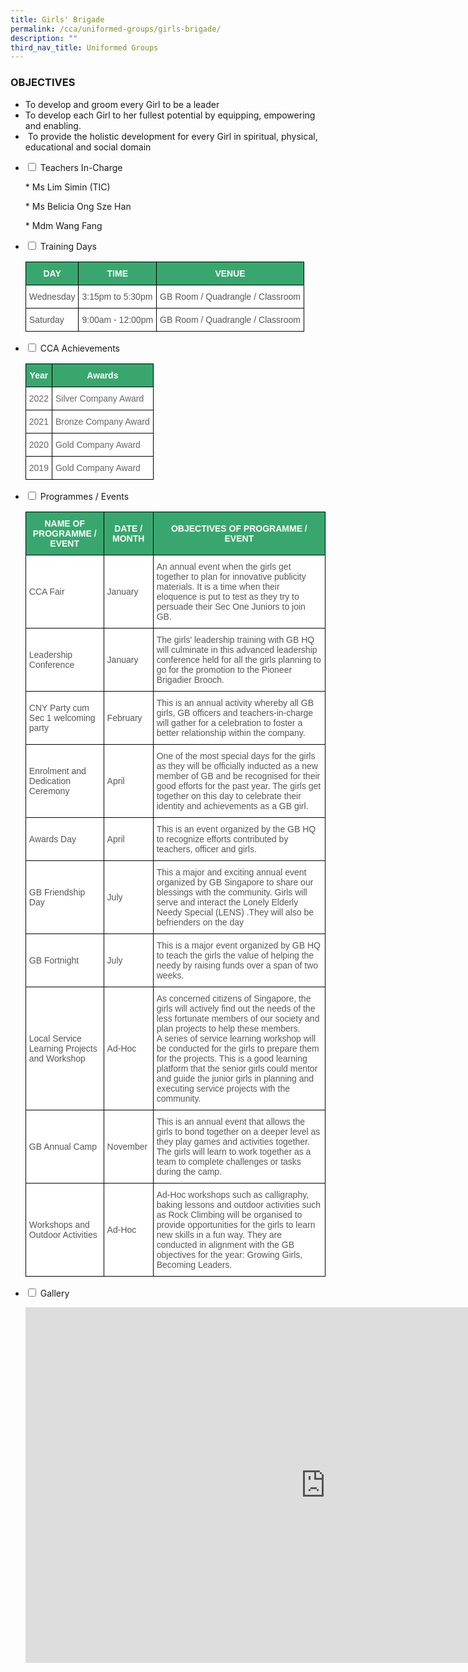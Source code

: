 ```yaml
---
title: Girls' Brigade
permalink: /cca/uniformed-groups/girls-brigade/
description: ""
third_nav_title: Uniformed Groups
---
```

### OBJECTIVES

*   To develop and groom every Girl to be a leader
*   To develop each Girl to her fullest potential by equipping, empowering and enabling.&nbsp;
*   &nbsp;To provide the holistic development for every Girl in spiritual, physical, educational and social domain

<ul class="jekyllcodex_accordion">

<li><input type="checkbox" id="accordion1">
<label for="accordion1">Teachers In-Charge</label><div>
  
<p>
*   Ms Lim Simin (TIC)   </p>
    
<p>*   Ms Belicia Ong Sze Han&nbsp;  </p>
    
<p>*   Mdm Wang Fang</p> 
</div></li>

<li><input type="checkbox" id="accordion2">
<label for="accordion2">Training Days</label><div>

<p>
<style type="text/css">
.tg  {border-collapse:collapse;border-spacing:0;}
.tg td{border-color:black;border-style:solid;border-width:1px;font-family:Arial, sans-serif;font-size:14px;
  overflow:hidden;padding:10px 5px;word-break:normal;}
.tg th{border-color:black;border-style:solid;border-width:1px;font-family:Arial, sans-serif;font-size:14px;
  font-weight:normal;overflow:hidden;padding:10px 5px;word-break:normal;}
.tg .tg-k0s0{background-color:#3AA66F;color:#FFF;font-weight:bold;text-align:center;vertical-align:middle}
.tg .tg-mwz3{background-color:#FFF;color:#565656;text-align:left;vertical-align:middle}
</style>
<table class="tg">
<thead>
  <tr>
    <th class="tg-k0s0"><span style="color:#FFF;background-color:#3AA66F">DAY</span></th>
    <th class="tg-k0s0"><span style="color:#FFF;background-color:#3AA66F">TIME</span></th>
    <th class="tg-k0s0"><span style="color:#FFF;background-color:#3AA66F">VENUE</span></th>
  </tr>
</thead>
<tbody>
  <tr>
    <td class="tg-mwz3"><span style="color:#565656">Wednesday</span></td>
    <td class="tg-mwz3"><span style="color:#565656">3:15pm to 5:30pm</span></td>
    <td class="tg-mwz3"><span style="color:#565656">GB Room / Quadrangle / Classroom</span></td>
  </tr>
  <tr>
    <td class="tg-mwz3"><span style="color:#565656">Saturday</span></td>
    <td class="tg-mwz3"><span style="color:#565656">9:00am - 12:00pm</span></td>
    <td class="tg-mwz3"><span style="color:#565656">GB Room / Quadrangle / Classroom</span></td>
  </tr>
</tbody>
</table></p></div></li>

<li><input type="checkbox" id="accordion3">
<label for="accordion3">CCA Achievements</label><div>

<p>
<style type="text/css">
.tg  {border-collapse:collapse;border-spacing:0;}
.tg td{border-color:black;border-style:solid;border-width:1px;font-family:Arial, sans-serif;font-size:14px;
  overflow:hidden;padding:10px 5px;word-break:normal;}
.tg th{border-color:black;border-style:solid;border-width:1px;font-family:Arial, sans-serif;font-size:14px;
  font-weight:normal;overflow:hidden;padding:10px 5px;word-break:normal;}
.tg .tg-k0s0{background-color:#3AA66F;color:#FFF;font-weight:bold;text-align:center;vertical-align:middle}
.tg .tg-zqva{background-color:#FFF;color:#666;text-align:center;vertical-align:top}
.tg .tg-cmm0{background-color:#FFF;color:#666;text-align:left;vertical-align:top}
</style>
<table class="tg">
<thead>
  <tr>
    <th class="tg-k0s0"><span style="color:#FFF;background-color:#3AA66F">Year</span></th>
    <th class="tg-k0s0"><span style="color:#FFF;background-color:#3AA66F">Awards</span></th>
  </tr>
</thead>
<tbody>
	<tr>
    <td class="tg-zqva">2022</td>
    <td class="tg-cmm0">Silver Company Award <br></td>
  </tr>
  <tr>
    <td class="tg-zqva">2021</td>
    <td class="tg-cmm0">Bronze Company Award<br></td>
  </tr>
  <tr>
    <td class="tg-zqva">2020</td>
    <td class="tg-cmm0">Gold Company Award <br></td>
  </tr>
  <tr>
    <td class="tg-zqva">2019</td>
    <td class="tg-cmm0">Gold Company Award<br></td>
  </tr>
  
</tbody>
</table></p></div></li>

<li><input type="checkbox" id="accordion4">
<label for="accordion4">Programmes / Events</label><div>

<p>
<style type="text/css">
.tg  {border-collapse:collapse;border-spacing:0;}
.tg td{border-color:black;border-style:solid;border-width:1px;font-family:Arial, sans-serif;font-size:14px;
  overflow:hidden;padding:10px 5px;word-break:normal;}
.tg th{border-color:black;border-style:solid;border-width:1px;font-family:Arial, sans-serif;font-size:14px;
  font-weight:normal;overflow:hidden;padding:10px 5px;word-break:normal;}
.tg .tg-k0s0{background-color:#3AA66F;color:#FFF;font-weight:bold;text-align:center;vertical-align:middle}
.tg .tg-mwz3{background-color:#FFF;color:#565656;text-align:left;vertical-align:middle}
.tg .tg-njgx{background-color:#FFF;color:#565656;text-align:left;vertical-align:top}
</style>
<table class="tg">
<thead>
  <tr>
    <th class="tg-k0s0"><span style="color:#FFF;background-color:#3AA66F">NAME OF PROGRAMME / EVENT</span></th>
    <th class="tg-k0s0"><span style="color:#FFF;background-color:#3AA66F">DATE / MONTH</span></th>
    <th class="tg-k0s0"><span style="color:#FFF;background-color:#3AA66F">OBJECTIVES OF PROGRAMME / EVENT</span></th>
  </tr>
</thead>
<tbody>
  <tr>
    <td class="tg-mwz3"><span style="color:#565656">CCA Fair</span></td>
    <td class="tg-mwz3"><span style="color:#565656">January</span></td>
    <td class="tg-mwz3"><span style="color:#565656">An annual event when the girls get together to plan for innovative publicity materials. It is a time when their eloquence is put to test as they try to persuade their Sec One Juniors to join GB.</span></td>
  </tr>
  <tr>
    <td class="tg-mwz3"><span style="color:#565656">Leadership Conference</span></td>
    <td class="tg-mwz3"><span style="color:#565656">January</span></td>
    <td class="tg-mwz3"><span style="color:#565656">The girls' leadership training with GB HQ will culminate in this advanced leadership conference held for all the girls planning to go for the promotion to the Pioneer Brigadier Brooch.</span></td>
  </tr>
  <tr>
    <td class="tg-mwz3"><span style="color:#565656">CNY Party cum Sec 1 welcoming party</span></td>
    <td class="tg-mwz3"><span style="color:#565656">February</span></td>
    <td class="tg-mwz3"><span style="color:#565656"> This is an annual activity whereby all GB girls, GB officers and teachers-in-charge will gather for a celebration to foster a better relationship within the company.</span></td>
  </tr>
  <tr>
    <td class="tg-mwz3"><span style="color:#565656">Enrolment and Dedication Ceremony</span></td>
    <td class="tg-mwz3"><span style="color:#565656">April</span></td>
    <td class="tg-njgx">One of the most special days for the girls as they will be officially inducted as a new member of GB and be recognised for their good efforts for the past year. The girls get together on this day to celebrate their identity and achievements as a GB girl.</td>
  </tr>
  <tr>
    <td class="tg-mwz3"><span style="color:#565656">Awards Day</span></td>
    <td class="tg-mwz3"><span style="color:#565656">April</span></td>
    <td class="tg-mwz3"><span style="color:#565656">This is an event organized by the GB HQ to recognize efforts contributed by teachers, officer and girls.</span></td>
  </tr>
  
  <tr>
    <td class="tg-mwz3"><span style="color:#565656">GB Friendship Day </span></td>
    <td class="tg-mwz3"><span style="color:#565656">July</span></td>
    <td class="tg-mwz3"><span style="color:#565656">This a major and exciting annual event organized by GB Singapore to share our blessings with the community. Girls will serve and interact the</span> L<span style="color:#565656">onely</span> E<span style="color:#565656">lderly</span> N<span style="color:#565656">eedy</span> S<span style="color:#565656">pecial (LENS) .They will also be befrienders on the day</span></td>
  </tr>
  <tr>
    <td class="tg-mwz3"><span style="color:#565656">GB Fortnight </span></td>
    <td class="tg-mwz3"><span style="color:#565656">July</span></td>
    <td class="tg-mwz3"><span style="color:#565656">This is a major event organized by GB HQ to teach the girls the value of helping the needy by raising funds over a span of two weeks.</span></td>
  </tr>
  <tr>
    <td class="tg-mwz3"><span style="color:#565656">Local Service Learning Projects and Workshop</span></td>
    <td class="tg-mwz3"><span style="color:#565656">Ad-Hoc</span></td>
    <td class="tg-njgx"><span style="background-color:initial">As concerned citizens of Singapore, the girls will actively find out the needs of the less fortunate members of our society and plan projects to help these members.</span><br>A series of service learning workshop will be conducted for the girls to prepare them for the projects. This is a good learning platform that the senior girls could mentor and guide the junior girls in planning and executing service projects with the community.</td>
  </tr>
  <tr>
    <td class="tg-mwz3"><span style="color:#565656">GB Annual Camp</span></td>
    <td class="tg-mwz3"><span style="color:#565656">November</span><br></td>
    <td class="tg-mwz3"><span style="color:#565656">This is an annual event that allows the girls to bond together on a deeper level as they play games and activities together. The girls will learn to work together as a team to complete challenges or tasks during the camp.</span></td>
  </tr>
  <tr>
    <td class="tg-mwz3"><span style="color:#565656">Workshops and Outdoor Activities</span></td>
    <td class="tg-mwz3"><span style="color:#565656">Ad-Hoc</span></td>
    <td class="tg-mwz3"><span style="color:#565656"> Ad-Hoc workshops such as calligraphy, baking lessons and outdoor activities such as Rock Climbing will be organised to provide opportunities for the girls to learn new skills in a fun way. They are conducted in alignment with the GB objectives for the year: Growing Girls, Becoming Leaders.</span><br></td>
  </tr>
</tbody>
</table></p></div></li>

<li><input type="checkbox" id="accordion5">
<label for="accordion5">Gallery</label><div>
<p>
<iframe src="https://docs.google.com/presentation/d/e/2PACX-1vQotQ4PB4zXAWytBl-P9uCbe8KrU4MSJP_dMjoDlTKFh5ifz5eqwiFjlzMyPMEm1Aa1Ib7s_EQ7eLFR/embed?start=true&amp;loop=true&amp;delayms=3000" frameborder="0" width="960" height="569" allowfullscreen="true"></iframe>
</p></div></li>

</ul>